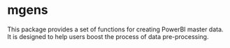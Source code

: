 # mgens
This package provides a set of functions for creating PowerBI master data. It is designed to help users boost the process of data pre-processing.
